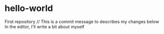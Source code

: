 # hello-world
First repository
// This is a commit message to describes my changes below
In the editor, I'll write a bit about myself
